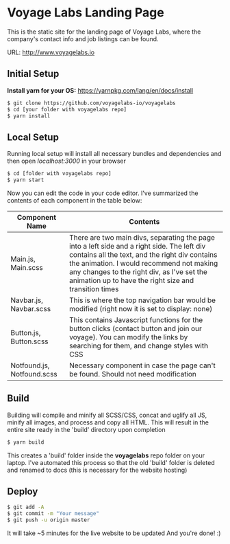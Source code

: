  # Voyage Labs Landing Page
 
 This is the static site for the landing page of Voyage Labs, where the company's contact info and job listings can be found. 
 
 URL: http://www.voyagelabs.io
 
 ## Initial Setup
 
 **Install yarn for your OS:** https://yarnpkg.com/lang/en/docs/install
 ```bash
 $ git clone https://github.com/voyagelabs-io/voyagelabs
 $ cd [your folder with voyagelabs repo]
 $ yarn install
 ```
 
 ## Local Setup
 Running local setup will install all necessary bundles and dependencies and then open *localhost:3000* in your browser
 ```bash
 $ cd [folder with voyagelabs repo]
 $ yarn start
 ```
 Now you can edit the code in your code editor. I've summarized the contents of each component in the table below:
 
 | Component Name |Contents|
 |---|---|
 | Main.js, Main.scss | There are two main divs, separating the page into a left side and a right side. The left div contains all the text, and the right div contains the animation. I would recommend not making any changes to the right div, as I've set the animation up to have the right size and transition times|
 | Navbar.js, Navbar.scss | This is where the top navigation bar would be modified  (right now it is set to display: none)
 | Button.js, Button.scss | This contains Javascript functions for the button clicks (contact button and join our voyage). You can modify the links by searching for them, and change styles with CSS |
 | Notfound.js, Notfound.scss | Necessary component in case the page can't be found. Should not need modification |
 
 ## Build
 Building will compile and minify all SCSS/CSS, concat and uglify all JS, minify all images, and process and copy all HTML. This will result in the entire site ready in the 'build' directory upon completion
 
 ```bash
 $ yarn build
 ```
 This creates a 'build' folder inside the **voyagelabs** repo folder on your laptop. I've automated this process so that the old 'build' folder is deleted and renamed to docs (this is necessary for the website hosting)
 
 ## Deploy
 ```bash
 $ git add -A
 $ git commit -m "Your message"
 $ git push -u origin master
 ```
 It will take ~5 minutes for the live website to be updated
 And you're done! :)
